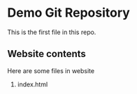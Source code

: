 # Demo Git Repository

This is the first file in this repo.

## Website contents

Here are some files in website

1.  index.html

